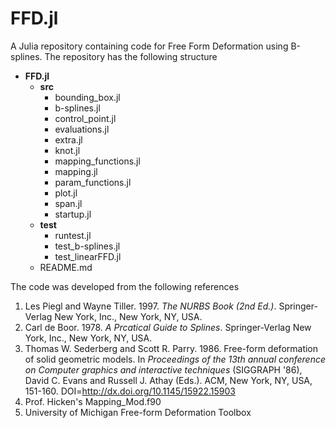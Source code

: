 # FFD.jl
A Julia repository containing code for Free Form Deformation using B-splines.
The repository has the following structure

* **FFD.jl**
  * **src**
    * bounding_box.jl
    * b-splines.jl
    * control_point.jl
    * evaluations.jl
    * extra.jl
    * knot.jl
    * mapping_functions.jl
    * mapping.jl
    * param_functions.jl
    * plot.jl
    * span.jl
    * startup.jl
  * **test**
    * runtest.jl
    * test_b-splines.jl
    * test_linearFFD.jl
  * README.md

The code was developed from the following references

1.  Les Piegl and Wayne Tiller. 1997. *The NURBS Book (2nd Ed.)*.
Springer-Verlag New York, Inc., New York, NY, USA.
2.  Carl de Boor. 1978. *A Prcatical Guide to Splines*. Springer-Verlag
New York, Inc., New York, NY, USA.
3.  Thomas W. Sederberg and Scott R. Parry. 1986. Free-form deformation of solid
geometric models. In *Proceedings of the 13th annual conference on Computer
graphics and interactive techniques* (SIGGRAPH '86), David C. Evans and Russell
J. Athay (Eds.). ACM, New York, NY, USA, 151-160.
DOI=http://dx.doi.org/10.1145/15922.15903
4. Prof. Hicken's Mapping_Mod.f90
5. University of Michigan Free-form Deformation Toolbox
